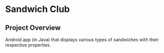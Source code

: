 # Sandwich Club

## Project Overview
Android app (in Java) that displays various types of sandwiches with their respective properties.
